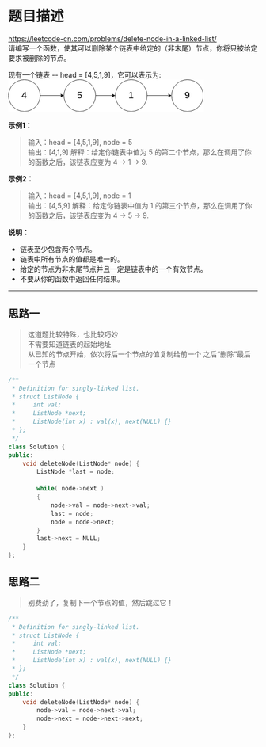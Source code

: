# 题目描述
https://leetcode-cn.com/problems/delete-node-in-a-linked-list/ <br>
请编写一个函数，使其可以删除某个链表中给定的（非末尾）节点，你将只被给定要求被删除的节点。  

现有一个链表 -- head = [4,5,1,9]，它可以表示为:
![](./pic/237_example.png)

**示例1：**
>输入：head = [4,5,1,9], node = 5  
>输出：[4,1,9]
>解释：给定你链表中值为 5 的第二个节点，那么在调用了你的函数之后，该链表应变为 4 -> 1 -> 9.

**示例2：**
>输入：head = [4,5,1,9], node = 1  
>输出：[4,5,9]
>解释：给定你链表中值为 1 的第三个节点，那么在调用了你的函数之后，该链表应变为 4 -> 5 -> 9.

**说明：**
- 链表至少包含两个节点。  
- 链表中所有节点的值都是唯一的。  
- 给定的节点为非末尾节点并且一定是链表中的一个有效节点。  
- 不要从你的函数中返回任何结果。

----

## 思路一
> 这道题比较特殊，也比较巧妙  
> 不需要知道链表的起始地址  
> 从已知的节点开始，依次将后一个节点的值复制给前一个
> 之后“删除”最后一个节点
```c++
/**
 * Definition for singly-linked list.
 * struct ListNode {
 *     int val;
 *     ListNode *next;
 *     ListNode(int x) : val(x), next(NULL) {}
 * };
 */
class Solution {
public:
    void deleteNode(ListNode* node) {
        ListNode *last = node;
            
        while( node->next )
        {
            node->val = node->next->val;
            last = node;
            node = node->next;
        }
        last->next = NULL;
    }
};
```

## 思路二
> 别费劲了，复制下一个节点的值，然后跳过它！
```C++
/**
 * Definition for singly-linked list.
 * struct ListNode {
 *     int val;
 *     ListNode *next;
 *     ListNode(int x) : val(x), next(NULL) {}
 * };
 */
class Solution {
public:
    void deleteNode(ListNode* node) {
        node->val = node->next->val;
        node->next = node->next->next;
    }
};
```